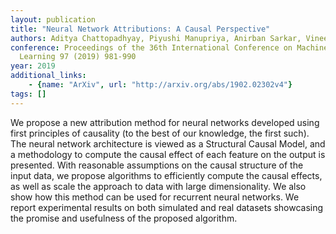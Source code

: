 ```yaml
---
layout: publication
title: "Neural Network Attributions: A Causal Perspective"
authors: Aditya Chattopadhyay, Piyushi Manupriya, Anirban Sarkar, Vineeth N Balasubramanian
conference: Proceedings of the 36th International Conference on Machine
  Learning 97 (2019) 981-990
year: 2019
additional_links: 
    - {name: "ArXiv", url: "http://arxiv.org/abs/1902.02302v4"}
tags: []
---
```

We propose a new attribution method for neural networks developed using first
principles of causality (to the best of our knowledge, the first such). The
neural network architecture is viewed as a Structural Causal Model, and a
methodology to compute the causal effect of each feature on the output is
presented. With reasonable assumptions on the causal structure of the input
data, we propose algorithms to efficiently compute the causal effects, as well
as scale the approach to data with large dimensionality. We also show how this
method can be used for recurrent neural networks. We report experimental
results on both simulated and real datasets showcasing the promise and
usefulness of the proposed algorithm.